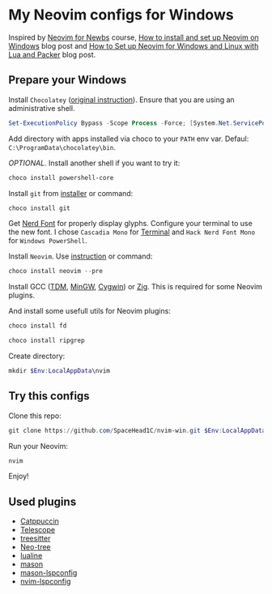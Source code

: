 # My Neovim configs for Windows

Inspired by [Neovim for Newbs](https://www.youtube.com/playlist?list=PLsz00TDipIffreIaUNk64KxTIkQaGguqn) course, [How to install and set up Neovim on Windows](https://blog.nikfp.com/how-to-install-and-set-up-neovim-on-windows) blog post and [How to Set up Neovim for Windows and Linux with Lua and Packer](https://dev.to/slydragonn/how-to-set-up-neovim-for-windows-and-linux-with-lua-and-packer-2391) blog post.

## Prepare your Windows

Install `Chocolatey` ([original instruction](https://chocolatey.org/install)). Ensure that you are using an administrative shell.

```powershell
Set-ExecutionPolicy Bypass -Scope Process -Force; [System.Net.ServicePointManager]::SecurityProtocol = [System.Net.ServicePointManager]::SecurityProtocol -bor 3072; iex ((New-Object System.Net.WebClient).DownloadString('https://community.chocolatey.org/install.ps1'))
```

Add directory with apps installed via choco to your `PATH` env var. Defaul: `C:\ProgramData\chocolatey\bin`.

*OPTIONAL.* Install another shell if you want to try it:

```powershell
choco install powershell-core
```

Install `git` from [installer](https://git-scm.com/download/win) or command:

```powershell
choco install git
```

Get [Nerd Font](https://www.nerdfonts.com/font-downloads) for properly display glyphs. Configure your terminal to use the new font. I chose `Cascadia Mono` for [Terminal](https://www.microsoft.com/store/productId/9N0DX20HK701?ocid=pdpshare) and `Hack Nerd Font Mono` for `Windows PowerShell`.

Install `Neovim`. Use [instruction](https://github.com/neovim/neovim/blob/master/INSTALL.md) or command:

```powershell
choco install neovim --pre
```

Install GCC ([TDM](https://jmeubank.github.io/tdm-gcc/download/), [MinGW](https://www.mingw-w64.org/), [Cygwin](https://sourceware.org/cygwin/)) or [Zig](https://ziglang.org/learn/getting-started/). This is required for some Neovim plugins.

And install some usefull utils for Neovim plugins:

```powershell
choco install fd

choco install ripgrep
```

Create directory:

```powershell
mkdir $Env:LocalAppData\nvim
```

## Try this configs

Clone this repo:

```powershell
git clone https://github.com/SpaceHead1C/nvim-win.git $Env:LocalAppData\nvim\
```

Run your Neovim:

```powershell
nvim
```

Enjoy!

## Used plugins

- [Catppuccin](https://github.com/catppuccin/nvim)
- [Telescope](https://github.com/nvim-telescope/telescope.nvim)
- [treesitter](https://github.com/nvim-treesitter/nvim-treesitter)
- [Neo-tree](https://github.com/nvim-neo-tree/neo-tree.nvim)
- [lualine](https://github.com/nvim-lualine/lualine.nvim)
- [mason](https://github.com/williamboman/mason.nvim)
- [mason-lspconfig](https://github.com/williamboman/mason-lspconfig.nvim)
- [nvim-lspconfig](https://github.com/neovim/nvim-lspconfig)
